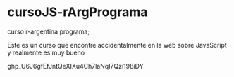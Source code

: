 # cursoJS-rArgPrograma
curso r-argentina programa;

Este es un curso que encontre accidentalmente en la web sobre JavaScript y realmente es muy bueno

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
